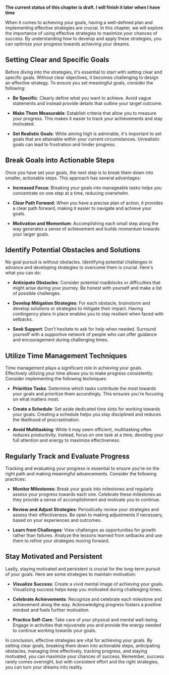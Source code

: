 **The current status of this chapter is draft. I will finish it later when I have time**

When it comes to achieving your goals, having a well-defined plan and implementing effective strategies are crucial. In this chapter, we will explore the importance of using effective strategies to maximize your chances of success. By understanding how to develop and apply these strategies, you can optimize your progress towards achieving your dreams.

**Setting Clear and Specific Goals**
------------------------------------

Before diving into the strategies, it's essential to start with setting clear and specific goals. Without clear objectives, it becomes challenging to design an effective strategy. To ensure you set meaningful goals, consider the following:

* **Be Specific**: Clearly define what you want to achieve. Avoid vague statements and instead provide details that outline your target outcome.

* **Make Them Measurable**: Establish criteria that allow you to measure your progress. This makes it easier to track your achievements and stay motivated.

* **Set Realistic Goals**: While aiming high is admirable, it's important to set goals that are attainable within your current circumstances. Unrealistic goals can lead to frustration and hinder progress.

**Break Goals into Actionable Steps**
-------------------------------------

Once you have set your goals, the next step is to break them down into smaller, actionable steps. This approach has several advantages:

* **Increased Focus**: Breaking your goals into manageable tasks helps you concentrate on one step at a time, reducing overwhelm.

* **Clear Path Forward**: When you have a precise plan of action, it provides a clear path forward, making it easier to navigate and achieve your goals.

* **Motivation and Momentum**: Accomplishing each small step along the way generates a sense of achievement and builds momentum towards your larger goals.

**Identify Potential Obstacles and Solutions**
----------------------------------------------

No goal pursuit is without obstacles. Identifying potential challenges in advance and developing strategies to overcome them is crucial. Here's what you can do:

* **Anticipate Obstacles**: Consider potential roadblocks or difficulties that might arise during your journey. Be honest with yourself and make a list of possible challenges.

* **Develop Mitigation Strategies**: For each obstacle, brainstorm and develop solutions or strategies to mitigate their impact. Having contingency plans in place enables you to stay resilient when faced with setbacks.

* **Seek Support**: Don't hesitate to ask for help when needed. Surround yourself with a supportive network of people who can offer guidance and encouragement during challenging times.

**Utilize Time Management Techniques**
--------------------------------------

Time management plays a significant role in achieving your goals. Effectively utilizing your time allows you to make progress consistently. Consider implementing the following techniques:

* **Prioritize Tasks**: Determine which tasks contribute the most towards your goals and prioritize them accordingly. This ensures you're focusing on what matters most.

* **Create a Schedule**: Set aside dedicated time slots for working towards your goals. Creating a schedule helps you stay disciplined and reduces the likelihood of procrastination.

* **Avoid Multitasking**: While it may seem efficient, multitasking often reduces productivity. Instead, focus on one task at a time, devoting your full attention and energy to maximize effectiveness.

**Regularly Track and Evaluate Progress**
-----------------------------------------

Tracking and evaluating your progress is essential to ensure you're on the right path and making meaningful advancements. Consider the following practices:

* **Monitor Milestones**: Break your goals into milestones and regularly assess your progress towards each one. Celebrate these milestones as they provide a sense of accomplishment and motivate you to continue.

* **Review and Adjust Strategies**: Periodically review your strategies and assess their effectiveness. Be open to making adjustments if necessary, based on your experiences and outcomes.

* **Learn from Challenges**: View challenges as opportunities for growth rather than failures. Analyze the lessons learned from setbacks and use them to refine your strategies moving forward.

**Stay Motivated and Persistent**
---------------------------------

Lastly, staying motivated and persistent is crucial for the long-term pursuit of your goals. Here are some strategies to maintain motivation:

* **Visualize Success**: Create a vivid mental image of achieving your goals. Visualizing success helps keep you motivated during challenging times.

* **Celebrate Achievements**: Recognize and celebrate each milestone and achievement along the way. Acknowledging progress fosters a positive mindset and fuels further motivation.

* **Practice Self-Care**: Take care of your physical and mental well-being. Engage in activities that rejuvenate you and provide the energy needed to continue working towards your goals.

In conclusion, effective strategies are vital for achieving your goals. By setting clear goals, breaking them down into actionable steps, anticipating obstacles, managing time effectively, tracking progress, and staying motivated, you can maximize your chances of success. Remember, success rarely comes overnight, but with consistent effort and the right strategies, you can turn your dreams into reality.
